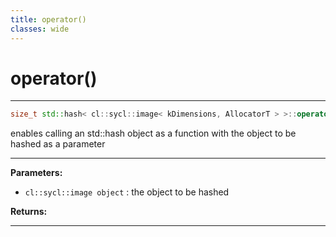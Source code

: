 ```yaml
---
title: operator()
classes: wide
---
```

# operator()

---

```cpp
size_t std::hash< cl::sycl::image< kDimensions, AllocatorT > >::operator()(const cl::sycl::image< kDimensions, AllocatorT > &object) const
```


enables calling an std::hash object as a function with the object to be hashed as a parameter 


---
**Parameters:**

 - `cl::sycl::image object`
: the object to be hashed 

**Returns:** 

---
